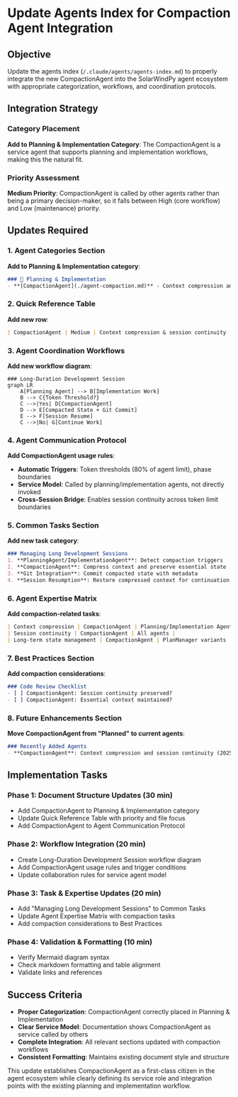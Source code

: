 # Update Agents Index for Compaction Agent Integration

## Objective
Update the agents index (`/.claude/agents/agents-index.md`) to properly integrate the new CompactionAgent into the SolarWindPy agent ecosystem with appropriate categorization, workflows, and coordination protocols.

## Integration Strategy

### Category Placement
**Add to Planning & Implementation Category**: The CompactionAgent is a service agent that supports planning and implementation workflows, making this the natural fit.

### Priority Assessment
**Medium Priority**: CompactionAgent is called by other agents rather than being a primary decision-maker, so it falls between High (core workflow) and Low (maintenance) priority.

## Updates Required

### 1. Agent Categories Section
**Add to Planning & Implementation category**:
```markdown
### 🎯 Planning & Implementation
- **[CompactionAgent](./agent-compaction.md)** - Context compression and session continuity service
```

### 2. Quick Reference Table
**Add new row**:
```markdown
| CompactionAgent | Medium | Context compression & session continuity | `solarwindpy/plans/*/compacted_state.md` |
```

### 3. Agent Coordination Workflows
**Add new workflow diagram**:
```mermaid
### Long-Duration Development Session
graph LR
    A[Planning Agent] --> B[Implementation Work]
    B --> C{Token Threshold?}
    C -->|Yes| D[CompactionAgent]
    D --> E[Compacted State + Git Commit]
    E --> F[Session Resume]
    C -->|No| G[Continue Work]
```

### 4. Agent Communication Protocol
**Add CompactionAgent usage rules**:
- **Automatic Triggers**: Token thresholds (80% of agent limit), phase boundaries
- **Service Model**: Called by planning/implementation agents, not directly invoked
- **Cross-Session Bridge**: Enables session continuity across token limit boundaries

### 5. Common Tasks Section
**Add new task category**:
```markdown
### Managing Long Development Sessions
1. **PlanningAgent/ImplementationAgent**: Detect compaction triggers
2. **CompactionAgent**: Compress context and preserve essential state
3. **Git Integration**: Commit compacted state with metadata
4. **Session Resumption**: Restore compressed context for continuation
```

### 6. Agent Expertise Matrix
**Add compaction-related tasks**:
```markdown
| Context compression | CompactionAgent | Planning/Implementation Agents |
| Session continuity | CompactionAgent | All agents |
| Long-term state management | CompactionAgent | PlanManager variants |
```

### 7. Best Practices Section
**Add compaction considerations**:
```markdown
### Code Review Checklist
- [ ] CompactionAgent: Session continuity preserved?
- [ ] CompactionAgent: Essential context maintained?
```

### 8. Future Enhancements Section
**Move CompactionAgent from "Planned" to current agents**:
```markdown
### Recently Added Agents
- **CompactionAgent**: Context compression and session continuity (2025-08-09)
```

## Implementation Tasks

### Phase 1: Document Structure Updates (30 min)
- Add CompactionAgent to Planning & Implementation category
- Update Quick Reference Table with priority and file focus
- Add CompactionAgent to Agent Communication Protocol

### Phase 2: Workflow Integration (20 min)
- Create Long-Duration Development Session workflow diagram
- Add CompactionAgent usage rules and trigger conditions
- Update collaboration rules for service agent model

### Phase 3: Task & Expertise Updates (20 min)
- Add "Managing Long Development Sessions" to Common Tasks
- Update Agent Expertise Matrix with compaction tasks
- Add compaction considerations to Best Practices

### Phase 4: Validation & Formatting (10 min)
- Verify Mermaid diagram syntax
- Check markdown formatting and table alignment
- Validate links and references

## Success Criteria
- **Proper Categorization**: CompactionAgent correctly placed in Planning & Implementation
- **Clear Service Model**: Documentation shows CompactionAgent as service called by others
- **Complete Integration**: All relevant sections updated with compaction workflows
- **Consistent Formatting**: Maintains existing document style and structure

This update establishes CompactionAgent as a first-class citizen in the agent ecosystem while clearly defining its service role and integration points with the existing planning and implementation workflow.